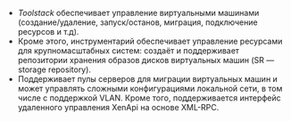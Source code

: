 - *Toolstack* обеспечивает управление виртуальными машинами (создание/удаление, запуск/останов, миграция, подключение ресурсов и т.д). 
- Кроме этого, инструментарий обеспечивает управление ресурсами для крупномасштабных систем: создаёт и поддерживает репозитории хранения образов дисков виртуальных машин (SR — storage repository).
- Поддерживает пулы серверов для миграции виртуальных машин и может управлять сложными конфигурациями локальной сети, в том числе с поддержкой VLAN. Кроме того, поддерживается интерфейс удаленного управления XenApi на основе XML-RPC.

<!--_footer: Xen [Электронный ресурс]. URL: https://ru.wikipedia.org/wiki/Xen (дата обращения 24.03.2020)-->